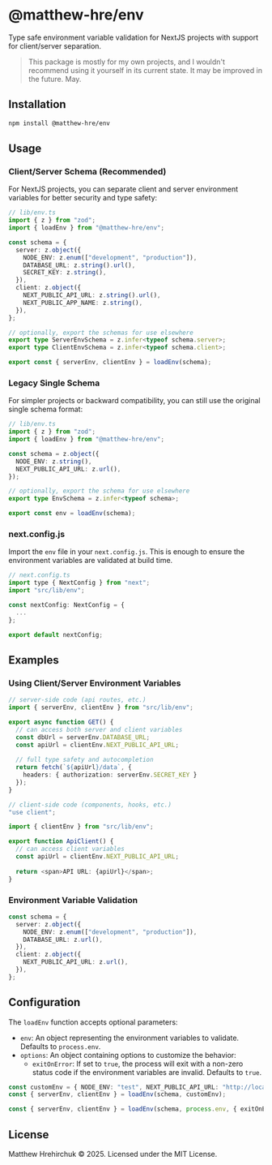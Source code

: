 # @matthew-hre/env

Type safe environment variable validation for NextJS projects with support for client/server separation.

> This package is mostly for my own projects, and I wouldn't recommend using it yourself in its current state. It may be improved in the future. May.

## Installation

```bash
npm install @matthew-hre/env
```

## Usage

### Client/Server Schema (Recommended)

For NextJS projects, you can separate client and server environment variables for better security and type safety:

```ts
// lib/env.ts
import { z } from "zod";
import { loadEnv } from "@matthew-hre/env";

const schema = {
  server: z.object({
    NODE_ENV: z.enum(["development", "production"]),
    DATABASE_URL: z.string().url(),
    SECRET_KEY: z.string(),
  }),
  client: z.object({
    NEXT_PUBLIC_API_URL: z.string().url(),
    NEXT_PUBLIC_APP_NAME: z.string(),
  }),
};

// optionally, export the schemas for use elsewhere
export type ServerEnvSchema = z.infer<typeof schema.server>;
export type ClientEnvSchema = z.infer<typeof schema.client>;

export const { serverEnv, clientEnv } = loadEnv(schema);
```

### Legacy Single Schema

For simpler projects or backward compatibility, you can still use the original single schema format:

```ts
// lib/env.ts
import { z } from "zod";
import { loadEnv } from "@matthew-hre/env";

const schema = z.object({
  NODE_ENV: z.string(),
  NEXT_PUBLIC_API_URL: z.url(),
});

// optionally, export the schema for use elsewhere
export type EnvSchema = z.infer<typeof schema>;

export const env = loadEnv(schema);
```

### next.config.js

Import the `env` file in your `next.config.js`. This is enough to ensure the environment variables are validated at build time.

```js
// next.config.ts
import type { NextConfig } from "next";
import "src/lib/env";

const nextConfig: NextConfig = {
  ...
};

export default nextConfig;
```

## Examples

### Using Client/Server Environment Variables

```ts
// server-side code (api routes, etc.)
import { serverEnv, clientEnv } from "src/lib/env";

export async function GET() {
  // can access both server and client variables
  const dbUrl = serverEnv.DATABASE_URL;
  const apiUrl = clientEnv.NEXT_PUBLIC_API_URL;
  
  // full type safety and autocompletion
  return fetch(`${apiUrl}/data`, {
    headers: { authorization: serverEnv.SECRET_KEY }
  });
}
```

```ts
// client-side code (components, hooks, etc.)
"use client";

import { clientEnv } from "src/lib/env";

export function ApiClient() {
  // can access client variables
  const apiUrl = clientEnv.NEXT_PUBLIC_API_URL;
  
  return <span>API URL: {apiUrl}</span>;
}
```

### Environment Variable Validation

```ts
const schema = {
  server: z.object({
    NODE_ENV: z.enum(["development", "production"]),
    DATABASE_URL: z.url(),
  }),
  client: z.object({
    NEXT_PUBLIC_API_URL: z.url(),
  }),
};
```

## Configuration

The `loadEnv` function accepts optional parameters:

- `env`: An object representing the environment variables to validate. Defaults to `process.env`.
- `options`: An object containing options to customize the behavior:
  - `exitOnError`: If set to `true`, the process will exit with a non-zero status code if the environment variables are invalid. Defaults to `true`.

```ts
const customEnv = { NODE_ENV: "test", NEXT_PUBLIC_API_URL: "http://localhost:3000" };
const { serverEnv, clientEnv } = loadEnv(schema, customEnv);

const { serverEnv, clientEnv } = loadEnv(schema, process.env, { exitOnError: false });
```

## License

Matthew Hrehirchuk © 2025. Licensed under the MIT License.
